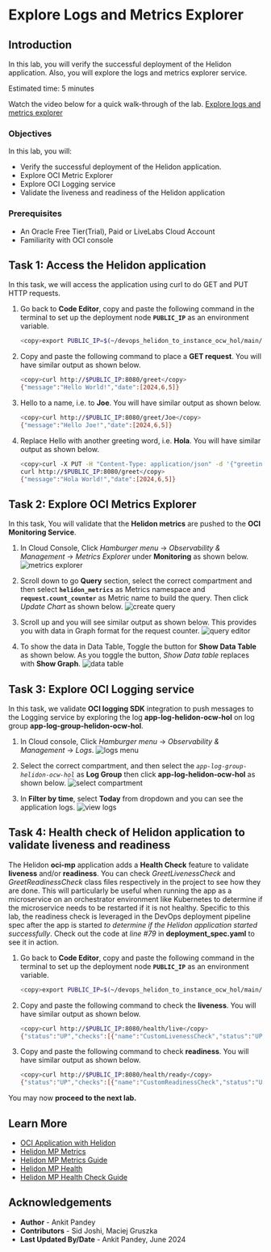# Explore Logs and Metrics Explorer

## Introduction

In this lab, you will verify the successful deployment of the Helidon application. Also, you will explore the logs and metrics explorer service.

Estimated time: 5 minutes

Watch the video below for a quick walk-through of the lab.
[Explore logs and metrics explorer](videohub:1_7a0qaaif)

### Objectives

In this lab, you will:

* Verify the successful deployment of the Helidon application.
* Explore OCI Metric Explorer
* Explore OCI Logging service
* Validate the liveness and readiness of the Helidon application

### Prerequisites

* An Oracle Free Tier(Trial), Paid or LiveLabs Cloud Account
* Familiarity with OCI console

## Task 1: Access the Helidon application

In this task, we will access the application using curl to do GET and PUT HTTP requests.

1. Go back to **Code Editor**, copy and paste the following command in the terminal to set up the deployment node **`PUBLIC_IP`** as an environment variable.
    ```bash
    <copy>export PUBLIC_IP=$(~/devops_helidon_to_instance_ocw_hol/main/get.sh public_ip)</copy>
    ```

2. Copy and paste the following command to place a **GET request**. You will have similar output as shown below.
    ```bash
    <copy>curl http://$PUBLIC_IP:8080/greet</copy>
    {"message":"Hello World!","date":[2024,6,5]}
    ```

3. Hello to a name, i.e. to **Joe**. You will have similar output as shown below.
    ```bash
    <copy>curl http://$PUBLIC_IP:8080/greet/Joe</copy>
    {"message":"Hello Joe!","date":[2024,6,5]}
    ```

4. Replace Hello with another greeting word, i.e. **Hola**. You will have similar output as shown below.
    ```bash
    <copy>curl -X PUT -H "Content-Type: application/json" -d '{"greeting" : "Hola"}' http://$PUBLIC_IP:8080/greet/greeting 
    curl http://$PUBLIC_IP:8080/greet</copy>
    {"message":"Hola World!","date":[2024,6,5]}
    ```

## Task 2: Explore OCI Metrics Explorer

In this task, You will validate that the **Helidon metrics** are pushed to the **OCI Monitoring Service**.

1. In Cloud Console, Click *Hamburger menu* -> *Observability & Management* -> *Metrics Explorer* under **Monitoring** as shown below.
    ![metrics explorer](images/metrics-explorer.png)

2. Scroll down to go **Query** section, select the correct compartment and then select **`helidon_metrics`** as Metrics namespace and **`request.count_counter`** as Metric name to build the query. Then click *Update Chart* as shown below.
    ![create query](images/create-query.png)

3. Scroll up and you will see similar output as shown below. This provides you with data in Graph format for the request counter. 
    ![query editor](images/query-editor.png)

4. To show the data in Data Table, Toggle the button for **Show Data Table** as shown below. As you toggle the button, *Show Data table* replaces with **Show Graph**. 
    ![data table](images/data-table.png)

## Task 3: Explore OCI Logging service

In this task, we validate **OCI logging SDK** integration to push messages to the Logging service by exploring the log **app-log-helidon-ocw-hol** on log group **app-log-group-helidon-ocw-hol**.

1. In Cloud console, Click *Hamburger menu* -> *Observability & Management* -> *Logs*. 
    ![logs menu](images/logs-menu.png)

2. Select the correct compartment, and then select the *`app-log-group-helidon-ocw-hol`* as **Log Group** then click **app-log-helidon-ocw-hol** as shown below.
    ![select compartment](images/select-compartment.png)

3. In **Filter by time**, select **Today** from dropdown and you can see the application logs. 
    ![view logs](images/view-logs.png)

## Task 4: Health check of Helidon application to validate liveness and readiness

The Helidon **oci-mp** application adds a **Health Check** feature to validate **liveness** and/or **readiness**. You can check *GreetLivenessCheck* and *GreetReadinessCheck* class files respectively in the project to see how they are done. This will particularly be useful when running the app as a microservice on an orchestrator environment like Kubernetes to determine if the microservice needs to be restarted if it is not healthy. Specific to this lab, the readiness check is leveraged in the DevOps deployment pipeline spec after the app is started *to determine if the Helidon application started successfully*. Check out the code at *line #79* in **deployment_spec.yaml** to see it in action.

1. Go back to **Code Editor**, copy and paste the following command in the terminal to set up the deployment node **`PUBLIC_IP`** as an environment variable.
    ```bash
    <copy>export PUBLIC_IP=$(~/devops_helidon_to_instance_ocw_hol/main/get.sh public_ip)</copy>
    ```

2. Copy and paste the following command to check the **liveness**. You will have similar output as shown below.
    ```bash
    <copy>curl http://$PUBLIC_IP:8080/health/live</copy>
    {"status":"UP","checks":[{"name":"CustomLivenessCheck","status":"UP","data":{"time":1684391639448}}]}
    ```

3. Copy and paste the following command to check **readiness**. You will have similar output as shown below.
    ```bash
    <copy>curl http://$PUBLIC_IP:8080/health/ready</copy>
    {"status":"UP","checks":[{"name":"CustomReadinessCheck","status":"UP","data":{"time":1684391438298}}]}
    ```


You may now **proceed to the next lab.**

## Learn More

* [OCI Application with Helidon](https://medium.com/helidon/oci-application-with-helidon-caa78cacaee5)
* [Helidon MP Metrics](https://helidon.io/docs/v3/#/mp/metrics/metrics)
* [Helidon MP Metrics Guide ](https://helidon.io/docs/v3/#/mp/guides/metrics)
* [Helidon MP Health](https://helidon.io/docs/v3/#/mp/health)
* [Helidon MP Health Check Guide](https://helidon.io/docs/v3/#/mp/guides/health)

## Acknowledgements

* **Author** -  Ankit Pandey
* **Contributors** - Sid Joshi, Maciej Gruszka
* **Last Updated By/Date** - Ankit Pandey, June 2024
